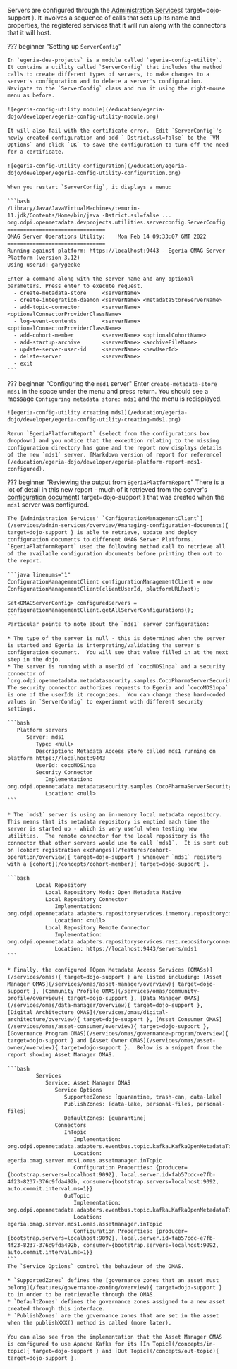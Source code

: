 <!-- SPDX-License-Identifier: CC-BY-4.0 -->
<!-- Copyright Contributors to the Egeria project. -->


Servers are configured through the [Administration Services](/services/admin-services/overview/#configure-an-omag-server){ target=dojo-support }.  It involves a sequence of calls that sets up its name and properties, the registered services that it will run along with the connectors that it will host.

??? beginner "Setting up `ServerConfig`"

    In `egeria-dev-projects` is a module called `egeria-config-utility`.  It contains a utility called `ServerConfig` that includes the method calls to create different types of servers, to make changes to a server's configuration and to delete a server's configuration. Navigate to the `ServerConfig` class and run it using the right-mouse menu as before.
    
    ![egeria-config-utility module](/education/egeria-dojo/developer/egeria-config-utility-module.png)
    
    It will also fail with the certificate error.  Edit `ServerConfig`'s newly created configuration and add `-Dstrict.ssl=false` to the `VM Options` and click `OK` to save the configuration to turn off the need for a certificate. 
    
    ![egeria-config-utility configuration](/education/egeria-dojo/developer/egeria-config-utility-configuration.png)
               
    When you restart `ServerConfig`, it displays a menu:
    
    ```bash
    /Library/Java/JavaVirtualMachines/temurin-11.jdk/Contents/Home/bin/java -Dstrict.ssl=false ... org.odpi.openmetadata.devprojects.utilities.serverconfig.ServerConfig
    ===============================
    OMAG Server Operations Utility:    Mon Feb 14 09:33:07 GMT 2022
    ===============================
    Running against platform: https://localhost:9443 - Egeria OMAG Server Platform (version 3.12)
    Using userId: garygeeke
    
    Enter a command along with the server name and any optional parameters. Press enter to execute request.
      - create-metadata-store     <serverName>  
      - create-integration-daemon <serverName> <metadataStoreServerName> 
      - add-topic-connector       <serverName> <optionalConnectorProviderClassName> 
      - log-event-contents        <serverName> <optionalConnectorProviderClassName> 
      - add-cohort-member         <serverName> <optionalCohortName> 
      - add-startup-archive       <serverName> <archiveFileName>
      - update-server-user-id     <serverName> <newUserId> 
      - delete-server             <serverName>  
      - exit  
    ```

??? beginner "Configuring the `msd1` server"
    Enter `create-metadata-store mds1` in the space under the menu and press return. You should see a message `Configuring metadata store: mds1` and the menu is redisplayed.
    
    ![egeria-config-utility creating mds1](/education/egeria-dojo/developer/egeria-config-utility-creating-mds1.png)
    
    Rerun `EgeriaPlatformReport` (select from the configurations box dropdown) and you notice that the exception relating to the missing configuration directory has gone and the report now displays details of the new `mds1` server. [Markdown version of report for reference](/education/egeria-dojo/developer/egeria-platform-report-mds1-configured).
    
??? beginner "Reviewing the output from `EgeriaPlatformReport`"
    There is a lot of detail in this new report - much of it retrieved from the server's [configuration document](/concepts/configuration-document){ target=dojo-support } that was created when the `mds1` server was configured.

    The [Administration Services' `ConfigurationManagementClient`](/services/admin-services/overview/#managing-configuration-documents){ target=dojo-support } is able to retrieve, update and deploy configuration documents to different OMAG Server Platforms.  `EgeriaPlatformReport` used the following method call to retrieve all of the available configuration documents before printing them out to the report.
    
    ```java linenums="1"
    ConfigurationManagementClient configurationManagementClient = new ConfigurationManagementClient(clientUserId, platformURLRoot);
    
    Set<OMAGServerConfig> configuredServers = configurationManagementClient.getAllServerConfigurations();
    ```
    Particular points to note about the `mds1` server configuration:
    
    * The type of the server is null - this is determined when the server is started and Egeria is interpreting/validating the server's configuration document.  You will see that value filled in at the next step in the dojo.
    * The server is running with a userId of `cocoMDS1npa` and a security connector of `org.odpi.openmetadata.metadatasecurity.samples.CocoPharmaServerSecurityProvider`.  The security connector authorizes requests to Egeria and `cocoMDS1npa` is one of the userIds it recognizes.  You can change these hard-coded values in `ServerConfig` to experiment with different security settings.
    
    ```bash
       Platform servers
          Server: mds1
             Type: <null>
             Description: Metadata Access Store called mds1 running on platform https://localhost:9443
             UserId: cocoMDS1npa
             Security Connector
                Implementation: org.odpi.openmetadata.metadatasecurity.samples.CocoPharmaServerSecurityProvider
                Location: <null>
    ```
    
    * The `mds1` server is using an in-memory local metadata repository.  This means that its metadata repository is emptied each time the server is started up - which is very useful when testing new utilities.  The remote connector for the local repository is the connector that other servers would use to call `mds1`.  It is sent out on [cohort registration exchanges](/features/cohort-operation/overview){ target=dojo-support } whenever `mds1` registers with a [cohort](/concepts/cohort-member){ target=dojo-support }.
    
    ```bash
             Local Repository
                Local Repository Mode: Open Metadata Native
                Local Repository Connector
                   Implementation: org.odpi.openmetadata.adapters.repositoryservices.inmemory.repositoryconnector.InMemoryOMRSRepositoryConnectorProvider
                   Location: <null>
                Local Repository Remote Connector
                   Implementation: org.odpi.openmetadata.adapters.repositoryservices.rest.repositoryconnector.OMRSRESTRepositoryConnectorProvider
                   Location: https://localhost:9443/servers/mds1
    ```
    
    * Finally, the configured [Open Metadata Access Services (OMASs)](/services/omas){ target=dojo-support } are listed including: [Asset Manager OMAS](/services/omas/asset-manager/overview){ target=dojo-support }, [Community Profile OMAS](/services/omas/community-profile/overview){ target=dojo-support }, [Data Manager OMAS](/services/omas/data-manager/overview){ target=dojo-support }, [Digital Architecture OMAS](/services/omas/digital-architecture/overview){ target=dojo-support }, [Asset Consumer OMAS](/services/omas/asset-consumer/overview){ target=dojo-support }, [Governance Program OMAS](/services/omas/governance-program/overview){ target=dojo-support } and [Asset Owner OMAS](/services/omas/asset-owner/overview){ target=dojo-support }.  Below is a snippet from the report showing Asset Manager OMAS.
    
    ```bash
             Services
                Service: Asset Manager OMAS
                   Service Options
                      SupportedZones: [quarantine, trash-can, data-lake]
                      PublishZones: [data-lake, personal-files, personal-files]
                      DefaultZones: [quarantine]
                   Connectors
                      InTopic
                         Implementation: org.odpi.openmetadata.adapters.eventbus.topic.kafka.KafkaOpenMetadataTopicProvider
                         Location: egeria.omag.server.mds1.omas.assetmanager.inTopic
                         Configuration Properties: {producer={bootstrap.servers=localhost:9092}, local.server.id=fab57cdc-e7fb-4f23-8237-376c9fda492b, consumer={bootstrap.servers=localhost:9092, auto.commit.interval.ms=1}}
                      OutTopic
                         Implementation: org.odpi.openmetadata.adapters.eventbus.topic.kafka.KafkaOpenMetadataTopicProvider
                         Location: egeria.omag.server.mds1.omas.assetmanager.inTopic
                         Configuration Properties: {producer={bootstrap.servers=localhost:9092}, local.server.id=fab57cdc-e7fb-4f23-8237-376c9fda492b, consumer={bootstrap.servers=localhost:9092, auto.commit.interval.ms=1}}
    ```
    The `Service Options` control the behaviour of the OMAS.  
    
    * `SupportedZones` defines the [governance zones that an asset must belong](/features/governance-zoning/overview){ target=dojo-support } to in order to be retrievable through the OMAS.  
    * `DefaultZones` defines the governance zones assigned to a new asset created through this interface.
    * `PublishZones` are the governance zones that are set in the asset when the publishXXX() method is called (more later).
    
    You can also see from the implementation that the Asset Manager OMAS is configured to use Apache Kafka for its [In Topic](/concepts/in-topic){ target=dojo-support } and [Out Topic](/concepts/out-topic){ target=dojo-support }.

